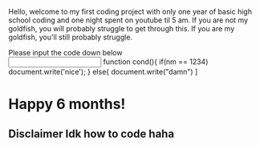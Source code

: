 Hello, welcome to my first coding project with only one year of basic high school coding and one night spent on youtube til 5 am. If you are not my goldfish, you will probably struggle to get through this. If you are my goldfish, you'll still probably struggle.
<br>
<body>
Please input the code down below
<form class="passform"> 
    <input type="text" name="input_field" id="nm">
   function cond(){
    if(nm == 1234) document.write('nice');
    }
    else{
    document.write("damn")
    ]
<h1> Happy 6 months!</h1>
<h2> Disclaimer Idk how to code haha</h2>
 </body>
